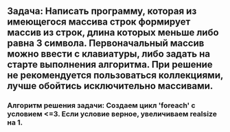 ## Задача: Написать программу, которая из имеющегося массива строк формирует массив из строк, длина которых меньше либо равна 3 символа. Первоначальный массив можно ввести с клавиатуры, либо задать на старте выполнения алгоритма. При решение не рекомендуется пользоваться коллекциями, лучше обойтись исключительно массивами. 
### Алгоритм решения задачи: Создаем цикл 'foreach' с условием <=3. Если условие верное, увеличиваем realsize на 1.